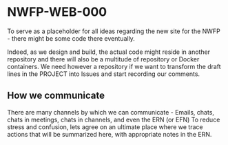 # NWFP-WEB-000
To serve as a placeholder for all ideas regarding the new site for the NWFP - there might be some code there eventually. 

Indeed, as we design and build, the actual code might reside in another repository and there will also be a multitude of repository or Docker containers. 
We need however a repository if we want to transform the draft lines in the PROJECT into Issues and start recording our comments. 

## How we communicate 

There are many channels by which we can communicate - Emails, chats, chats in meetings, chats in channels, and even the ERN (or EFN) 
To reduce stress and confusion, lets agree on an ultimate place where we trace actions that will be summarized here, with appropriate notes in the ERN. 


